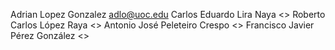 Adrian Lopez Gonzalez <adlo@uoc.edu>
Carlos Eduardo Lira Naya <>
Roberto Carlos López Raya <>
Antonio José Peleteiro Crespo <>
Francisco Javier Pérez González <>
